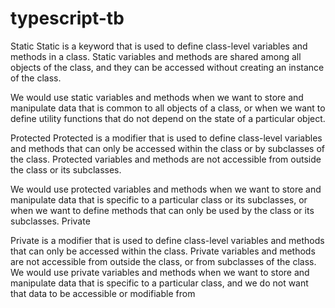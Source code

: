 # typescript-tb
Static
Static is a keyword that is used to define class-level variables and methods in a class. Static variables and methods are shared among all objects of the class, and they can be accessed without creating an instance of the class.

We would use static variables and methods when we want to store and manipulate data that is common to all objects of a class, or when we want to define utility functions that do not depend on the state of a particular object.

Protected
Protected is a modifier that is used to define class-level variables and methods that can only be accessed within the class or by subclasses of the class. Protected variables and methods are not accessible from outside the class or its subclasses.

We would use protected variables and methods when we want to store and manipulate data that is specific to a particular class or its subclasses, or when we want to define methods that can only be used by the class or its subclasses.
Private

Private is a modifier that is used to define class-level variables and methods that can only be accessed within the class. Private variables and methods are not accessible from outside the class, or from subclasses of the class.
We would use private variables and methods when we want to store and manipulate data that is specific to a particular class, and we do not want that data to be accessible or modifiable from

